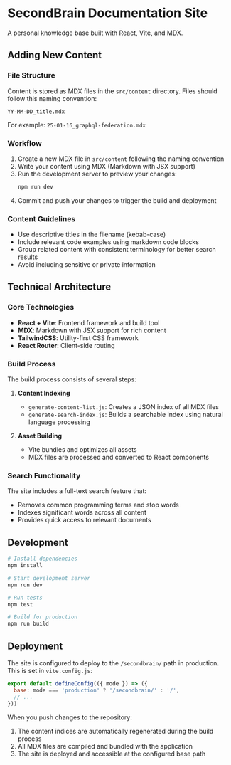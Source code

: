 # SecondBrain Documentation Site

A personal knowledge base built with React, Vite, and MDX.

## Adding New Content

### File Structure
Content is stored as MDX files in the `src/content` directory. Files should follow this naming convention:
```
YY-MM-DD_title.mdx
```
For example: `25-01-16_graphql-federation.mdx`

### Workflow
1. Create a new MDX file in `src/content` following the naming convention
2. Write your content using MDX (Markdown with JSX support)
3. Run the development server to preview your changes:
   ```bash
   npm run dev
   ```
4. Commit and push your changes to trigger the build and deployment

### Content Guidelines
- Use descriptive titles in the filename (kebab-case)
- Include relevant code examples using markdown code blocks
- Group related content with consistent terminology for better search results
- Avoid including sensitive or private information

## Technical Architecture

### Core Technologies
- **React + Vite**: Frontend framework and build tool
- **MDX**: Markdown with JSX support for rich content
- **TailwindCSS**: Utility-first CSS framework
- **React Router**: Client-side routing

### Build Process
The build process consists of several steps:

1. **Content Indexing**
   - `generate-content-list.js`: Creates a JSON index of all MDX files
   - `generate-search-index.js`: Builds a searchable index using natural language processing
   
2. **Asset Building**
   - Vite bundles and optimizes all assets
   - MDX files are processed and converted to React components

### Search Functionality
The site includes a full-text search feature that:
- Removes common programming terms and stop words
- Indexes significant words across all content
- Provides quick access to relevant documents

## Development

```bash
# Install dependencies
npm install

# Start development server
npm run dev

# Run tests
npm test

# Build for production
npm run build
```

## Deployment

The site is configured to deploy to the `/secondbrain/` path in production. This is set in `vite.config.js`:

```js
export default defineConfig(({ mode }) => ({
  base: mode === 'production' ? '/secondbrain/' : '/',
  // ...
}))
```

When you push changes to the repository:
1. The content indices are automatically regenerated during the build process
2. All MDX files are compiled and bundled with the application
3. The site is deployed and accessible at the configured base path
